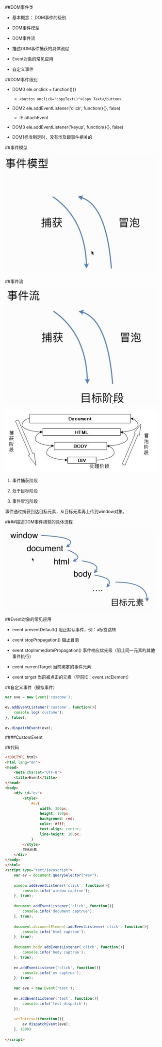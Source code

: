 ##DOM事件类

- 基本概念： DOM事件的级别

- DOM事件模型

- DOM事件流

- 描述DOM事件捕获的具体流程

- Event对象的常见应用

- 自定义事件



##DOM事件级别

- DOM0    ele.onclick = function(){}

    - `<button onclick="copyText()">Copy Text</button>`

- DOM2    ele.addEventListener('click', function(){}, false)

    - IE    attachEvent

- DOM3    ele.addEventListener('keyup', function(){}, false)

- DOM1标准制定时，没有涉及跟事件相关的




##事件模型

![](/assets/360截图20171213150539302.jpg)


##事件流

![](/assets/360截图20171213150933985.jpg)

![](/assets/360截图20171213151535824.jpg)

1. 事件捕获阶段

2. 处于目标阶段

3. 事件冒泡阶段

事件通过捕获到达目标元素，从目标元素再上传到window对象。


####描述DOM事件捕获的具体流程

![](/assets/360截图20171213152228749.jpg)



##Event对象的常见应用

- event.preventDefault()    阻止默认事件，例：a标签跳转

- event.stopPropagation()    阻止冒泡

- event.stopImmediatePropagation()    事件响应优先级（阻止同一元素的其他事件执行）

- event.currentTarget    当前绑定的事件元素

- event.target    当前被点击的元素（早前IE：event.srcElement）



##自定义事件（模拟事件）

```js
var eve = new Event('custome');

ev.addEventListener('custome', function(){
    console.log('custome');
}, false);

ev.dispatchEvent(eve);
```

####CustomEvent




##代码

```html
<!DOCTYPE html>
<html lang="en">
<head>
	<meta charset="UTF-8">
	<title>Event</title>
</head>
<body>
	<div id="ev">
		<style>
			#ev{
				width: 300px;
				height: 100px;
				background: red;
				color: #fff;
				text-align: center;
				line-height: 100px;
			}
		</style>
		目标元素
	</div>
</body>
</html>
<script type="text/javascript">
	var ev = document.querySelector("#ev");

	window.addEventListener('click', function(){
		console.info('window captrue');
	}, true);

	document.addEventListener('click', function(){
		console.info('document captrue');
	}, true);

	document.documentElement.addEventListener('click', function(){
		console.info('html captrue');
	}, true);

	document.body.addEventListener('click', function(){
		console.info('body captrue');
	}, true);

	ev.addEventListener('click', function(){
		console.info('ev captrue');
	}, true);

	var eve = new Event('test');

	ev.addEventListener('test', function(){
		console.info('test dispatch');
	});

	setInterval(function(){
		ev.dispatchEvent(eve);
	}, 1000)

</script>
```

